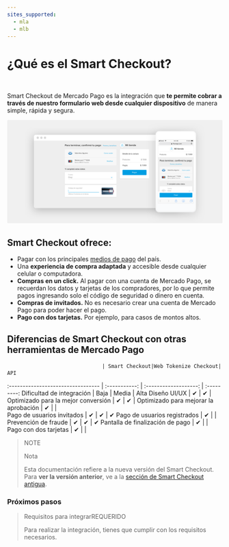 ```yaml
---
sites_supported:
  - mla
  - mlb
---
```


# ¿Qué es el Smart Checkout?
<br/>

Smart Checkout de Mercado Pago es la integración que **te permite cobrar a través de nuestro formulario web desde cualquier dispositivo** de manera simple, rápida y segura.

![Basic-Checkout](/images/web-payment-checkout/cho-introduction.png)


## Smart Checkout ofrece:

* Pagar con los principales <a href="https://www.mercadopago.com.ar/ayuda/medios-de-pago-cuotas-promociones_264" target="_blank"> medios de pago</a> del país.
* Una **experiencia de compra adaptada** y accesible desde cualquier celular o computadora.  
* **Compras en un click.** Al pagar con una cuenta de Mercado Pago, se recuerdan los datos y tarjetas de los compradores, por lo que permite pagos ingresando solo el código de seguridad o dinero en cuenta.
* **Compras de invitados.** No es necesario crear una cuenta de Mercado Pago para poder hacer el pago.
* **Pago con dos tarjetas.** Por ejemplo, para casos de montos altos.


## Diferencias de Smart Checkout con otras herramientas de Mercado Pago

                                   | Smart Checkout|Web Tokenize Checkout|      API
:---------------------------------  | :-----------: | :-------------------: | :---------:
Dificultad de integración 			  	     |     Baja    |       Media         |     Alta
Diseño UI/UX 							  	           |      ✔      |         ✔           |
Optimizado para la mejor conversión	     |      ✔      |         ✔           |
Optimizado para mejorar la aprobación    |      ✔      |                     |  
Pago de usuarios invitados         	     |      ✔      |         ✔           |      ✔
Pago de usuarios registrados       	     |      ✔      |                     |
Prevención de fraude               	     |      ✔      |         ✔           |      ✔
Pantalla de finalización de pago		     |      ✔      |                     |
Pago con dos tarjetas					           |      ✔      |                     |

> NOTE
>
> Nota
>
> Esta documentación refiere a la nueva versión del Smart Checkout. Para **ver la versión anterior**, ve a la [sección de Smart Checkout antigua](https://www.mercadopago.com.ar/developers/es/guides/payments/web-payment-checkout/v1/introduction/).


### Próximos pasos

<div>
<a href="http://www.mercadopago.com.ar/developers/es/guides/payments/web-payment-checkout/previous-requirements/" style="text-decoration:none;color:inherit">
<blockquote class="next-step-card next-step-card-left">
<p class="card-note-title">Requisitos para integrar<span class="card-status-tag card-status-tag-required">REQUERIDO</span></p>
 <p>Para realizar la integración, tienes que cumplir con los requisitos necesarios.</p>
</blockquote>
</a>
</div>
<br/>
<br/>
<br/>
<br/>
<br/>
<br/>
<br/>

